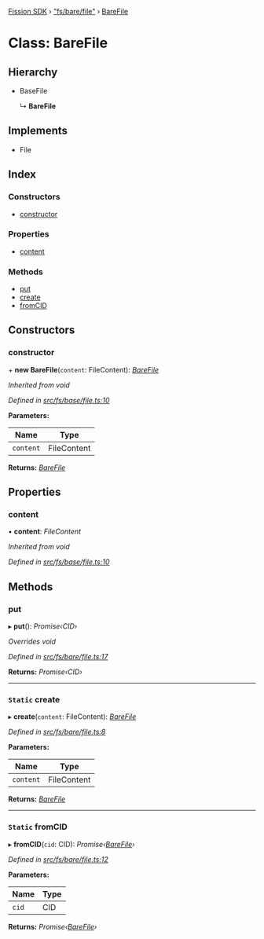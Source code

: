 [Fission SDK](../README.md) › ["fs/bare/file"](../modules/_fs_bare_file_.md) › [BareFile](_fs_bare_file_.barefile.md)

# Class: BareFile

## Hierarchy

* BaseFile

  ↳ **BareFile**

## Implements

* File

## Index

### Constructors

* [constructor](_fs_bare_file_.barefile.md#constructor)

### Properties

* [content](_fs_bare_file_.barefile.md#content)

### Methods

* [put](_fs_bare_file_.barefile.md#put)
* [create](_fs_bare_file_.barefile.md#static-create)
* [fromCID](_fs_bare_file_.barefile.md#static-fromcid)

## Constructors

###  constructor

\+ **new BareFile**(`content`: FileContent): *[BareFile](_fs_bare_file_.barefile.md)*

*Inherited from void*

*Defined in [src/fs/base/file.ts:10](https://github.com/fission-suite/ts-sdk/blob/c2e76a7/src/fs/base/file.ts#L10)*

**Parameters:**

Name | Type |
------ | ------ |
`content` | FileContent |

**Returns:** *[BareFile](_fs_bare_file_.barefile.md)*

## Properties

###  content

• **content**: *FileContent*

*Inherited from void*

*Defined in [src/fs/base/file.ts:10](https://github.com/fission-suite/ts-sdk/blob/c2e76a7/src/fs/base/file.ts#L10)*

## Methods

###  put

▸ **put**(): *Promise‹CID›*

*Overrides void*

*Defined in [src/fs/bare/file.ts:17](https://github.com/fission-suite/ts-sdk/blob/c2e76a7/src/fs/bare/file.ts#L17)*

**Returns:** *Promise‹CID›*

___

### `Static` create

▸ **create**(`content`: FileContent): *[BareFile](_fs_bare_file_.barefile.md)*

*Defined in [src/fs/bare/file.ts:8](https://github.com/fission-suite/ts-sdk/blob/c2e76a7/src/fs/bare/file.ts#L8)*

**Parameters:**

Name | Type |
------ | ------ |
`content` | FileContent |

**Returns:** *[BareFile](_fs_bare_file_.barefile.md)*

___

### `Static` fromCID

▸ **fromCID**(`cid`: CID): *Promise‹[BareFile](_fs_bare_file_.barefile.md)›*

*Defined in [src/fs/bare/file.ts:12](https://github.com/fission-suite/ts-sdk/blob/c2e76a7/src/fs/bare/file.ts#L12)*

**Parameters:**

Name | Type |
------ | ------ |
`cid` | CID |

**Returns:** *Promise‹[BareFile](_fs_bare_file_.barefile.md)›*
